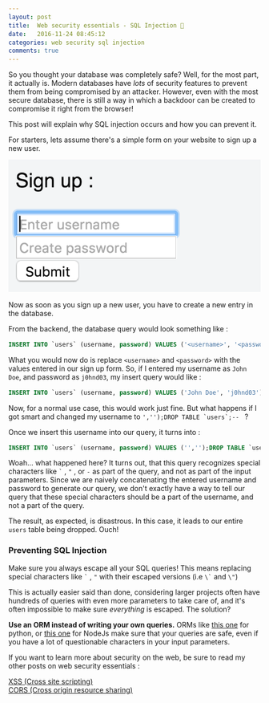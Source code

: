 ```yaml
---
layout: post
title:  Web security essentials - SQL Injection 🔑
date:   2016-11-24 08:45:12
categories: web security sql injection
comments: true
---
```


So you thought your database was completely safe? Well, for the most part, it actually is. Modern databases have _lots_ of security features to prevent them from being compromised by an attacker. However, even with the most secure database, there is still a way in which a backdoor can be created to compromise it right from the browser!  

This post will explain why SQL injection occurs and how you can prevent it.

<!-- more -->

For starters, lets assume there's a simple form on your website to sign up a new user.

![signupform](/assets/images/posts/web-security-essentials/signupform.png)

Now as soon as you sign up a new user, you have to create a new entry in the database.

From the backend, the database query would look something like :

```sql
INSERT INTO `users` (username, password) VALUES ('<username>', '<password>');
```

What you would now do is replace `<username>` and `<password>` with the values entered in our sign up form. So, if I entered my username as `John Doe`, and password as `j0hnd03`, my insert query would like :

```sql
INSERT INTO `users` (username, password) VALUES ('John Doe', 'j0hnd03');
```

Now, for a normal use case, this would work just fine. But what happens if I got smart and changed my username to ``','');DROP TABLE `users`;-- `` ?

Once we insert this username into our query, it turns into :

```sql
INSERT INTO `users` (username, password) VALUES ('','');DROP TABLE `users`;--', '<password>');
```

Woah... what happened here? It turns out, that this query recognizes special characters like `` ` `` , `"` , or `-` as part of the query, and not as part of the input parameters. Since we are naively concatenating the entered username and password to generate our query, we don't exactly have a way to tell our query that these special characters should be a part of the username, and not a part of the query.

The result, as expected, is disastrous. In this case, it leads to our entire `users` table being dropped. Ouch!

### Preventing SQL Injection

Make sure you always escape all your SQL queries! This means replacing special characters like `` ` `` , `"` with their escaped versions (i.e `` \` `` and `\"`)

This is actually easier said than done, considering larger projects often have hundreds of queries with even more parameters to take care of, and it's often impossible to make sure _everything_ is escaped. The solution?

__Use an ORM instead of writing your own queries.__ ORMs like [this one](https://ponyorm.com/#) for python, or [this one](http://sequelize.readthedocs.io/en/v3/) for NodeJs make sure that your queries are safe, even if you have a lot of questionable characters in your input parameters.

If you want to learn more about security on the web, be sure to read my other posts on web security essentials :

[XSS (Cross site scripting)](/blog/2016/11/24/web-security-xss/)  
[CORS (Cross origin resource sharing)](/blog/2016/11/24/web-security-cors/)
